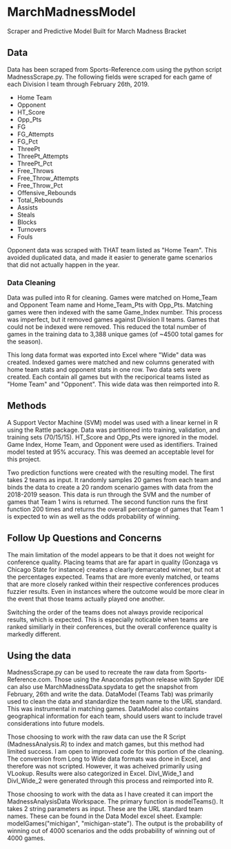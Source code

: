 # MarchMadnessModel
Scraper and Predictive Model Built for March Madness Bracket

## Data

Data has been scraped from Sports-Reference.com using the python script MadnessScrape.py. The following fields were scraped for each game of each Division I team through February 26th, 2019.
- Home Team
- Opponent
- HT_Score
- Opp_Pts
- FG
- FG_Attempts
- FG_Pct
- ThreePt
- ThreePt_Attempts
- ThreePt_Pct
- Free_Throws
- Free_Throw_Attempts
- Free_Throw_Pct
- Offensive_Rebounds
- Total_Rebounds
- Assists
- Steals
- Blocks
- Turnovers
- Fouls

Opponent data was scraped with THAT team listed as "Home Team". This avoided duplicated data, and made it easier to generate game scenarios that did not actually happen in the year. 

### Data Cleaning
Data was pulled into R for cleaning. Games were matched on Home_Team and Opponent Team name and Home_Team_Pts with Opp_Pts. Matching games were then indexed with the same Game_Index number. This process was imperfect, but it removed games against Division II teams. Games that could not be indexed were removed. This reduced the total number of games in the training data to 3,388 unique games (of ~4500 total games for the season).

This long data format was exported into Excel where "Wide" data was created. Indexed games were matched and new columns generated with home team stats and opponent stats in one row. Two data sets were created. Each contain all games but with the reciporical teams listed as "Home Team" and "Opponent". This wide data was then reimported into R. 

## Methods
A Support Vector Machine (SVM) model was used  with a linear kernel in R using the Rattle package. Data was partitioned into training, validation, and training sets (70/15/15). HT_Score and Opp_Pts were ignored in the model. Game Index, Home Team, and Opponent were used as identifiers. Trained model tested at 95% accuracy. This was deemed an acceptable level for this project. 

Two prediction functions were created with the resulting model. The first takes 2 teams as input. It randomly samples 20 games from each team and binds the data to create a 20 random scenario games with data from the 2018-2019 season. This data is run through the SVM and the number of games that Team 1 wins is returned. The second function runs the first function 200 times and returns the overall percentage of games that Team 1 is expected to win as well as the odds probability of winning. 

## Follow Up Questions and Concerns
The main limitation of the model appears to be that it does not weight for conference quality. Placing teams that are far apart in quality (Gonzaga vs Chicago State for instance) creates a clearly demarcated winner, but not at the percentages expected. Teams that are more evenly matched, or teams that are more closely ranked within their respective conferences produces fuzzier results. Even in instances where the outcome would be more clear in the event that those teams actually played one another. 

Switching the order of the teams does not always provide reciporical results, which is expected. This is especially noticable when teams are ranked similiarly in their conferences, but the overall conference quality is markedly different. 

## Using the data
MadnessScrape.py can be used to recreate the raw data from Sports-Reference.com. Those using the Anacondas python release with Spyder IDE can also use MarchMadnessData.spydata to get the snapshot from February, 26th and write the data. DataModel (Teams Tab) was primarily used to clean the data and standardize the team name to the URL standard. This was instrumental in matching games. DataModel also contains geographical information for each team, should users want to include travel considerations into future models. 

Those choosing to work with the raw data can use the R Script (MadnessAnalysis.R) to index and match games, but this method had limited success. I am open to improved code for this portion of the cleaning. The conversion from Long to Wide data formats was done in Excel, and therefore was not scripted. However, it was acheived primarily using VLookup. Results were also categorized in Excel. DivI_Wide_1 and DivI_Wide_2 were generated through this process and reimported into R.

Those choosing to work with the data as I have created it can import the MadnessAnalysisData Workspace. The primary function is modelTeams(). It takes 2 string parameters as input. These are the URL standard team names. These can be found in the Data Model excel sheet. Example: modelGames("michigan", "michigan-state"). The output is the probability of winning out of 4000 scenarios and the odds probability of winning out of 4000 games. 
